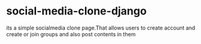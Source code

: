 # social-media-clone-django
 its a simple socialmedia clone page.That allows users to create account and create or join groups and also post contents in them
